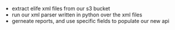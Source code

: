 
- extract elife xml files from our s3 bucket
- run our xml parser written in python over the xml files
- gerneate reports, and use specific fields to populate our new api
